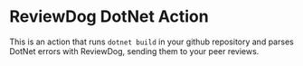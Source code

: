# ReviewDog DotNet Action

This is an action that runs `dotnet build` in your github repository and parses DotNet errors with ReviewDog, sending them to your peer reviews.